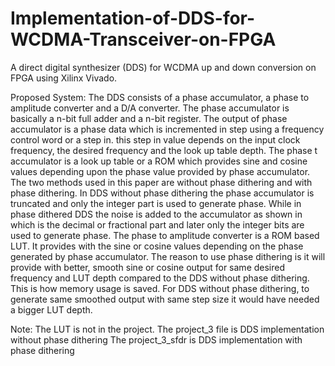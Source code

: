 # Implementation-of-DDS-for-WCDMA-Transceiver-on-FPGA
A direct digital synthesizer (DDS) for WCDMA up and down conversion on FPGA using Xilinx Vivado. 

Proposed System:
The DDS consists of a phase accumulator, a phase to amplitude converter and a D/A converter. The phase accumulator is basically a n-bit full adder and a n-bit register. The output of phase accumulator is a phase data which is incremented in step using a frequency control word or a step in. this step in value depends on the input clock frequency, the desired frequency and the look up table depth. The phase t accumulator is a look up table or a ROM which provides sine and cosine values depending upon the phase value provided by phase accumulator. The two methods used in this paper are without phase dithering and with phase dithering. In DDS without phase dithering the phase accumulator is truncated and only the integer part is used to generate phase. While in phase dithered DDS the noise is added to the accumulator as shown in which is the decimal or fractional part and later only the integer bits are used to generate phase. The phase to amplitude converter is a ROM based LUT. It provides with the sine or cosine values depending on the phase generated by phase accumulator. The reason to use phase dithering is it will provide with better, smooth sine or cosine output for same desired frequency and LUT depth compared to the DDS without phase dithering. This is how memory usage is saved. For DDS without phase dithering, to generate same smoothed output with same step size it would have needed a bigger LUT depth.

Note: The LUT is not in the project.
The project_3 file is DDS implementation without phase dithering
The project_3_sfdr is DDS implementation with phase dithering
